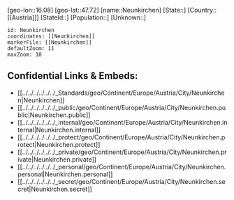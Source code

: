 ﻿---
location: [47.72,16.08]
mapzoom: [7,12] 
mapmarker: city 
type: City
tags:
- geo/City


SpocWebEntityId: 32844
isDeleted: false
confidential: public

---
[geo-lon::16.08]
[geo-lat::47.72]
[name::Neunkirchen]
[State::]
[Country::[[Austria]]]
[StateId::]
[Population::]
[Unknown::]


```leaflet
id: Neunkirchen
coordinates: [[Neunkirchen]]
markerFile: [[Neunkirchen]]
defaultZoom: 11 
maxZoom: 18
```


## Confidential Links & Embeds: 
- [[../../../../../../_Standards/geo/Continent/Europe/Austria/City/Neunkirchen|Neunkirchen]] 
- [[../../../../../../_public/geo/Continent/Europe/Austria/City/Neunkirchen.public|Neunkirchen.public]] 
- [[../../../../../../_internal/geo/Continent/Europe/Austria/City/Neunkirchen.internal|Neunkirchen.internal]] 
- [[../../../../../../_protect/geo/Continent/Europe/Austria/City/Neunkirchen.protect|Neunkirchen.protect]] 
- [[../../../../../../_private/geo/Continent/Europe/Austria/City/Neunkirchen.private|Neunkirchen.private]] 
- [[../../../../../../_personal/geo/Continent/Europe/Austria/City/Neunkirchen.personal|Neunkirchen.personal]] 
- [[../../../../../../_secret/geo/Continent/Europe/Austria/City/Neunkirchen.secret|Neunkirchen.secret]] 
